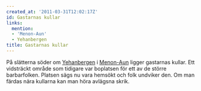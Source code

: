 ```yaml
---
created_at: '2011-03-31T12:02:17Z'
id: Gastarnas kullar
links:
  mention:
  - 'Menon-Aun'
  - Yehanbergen
title: Gastarnas kullar
---
```


På slätterna söder om [Yehanbergen] i [Menon-Aun] ligger gastarnas kullar. Ett vidsträckt område som
tidigare var boplatsen för ett av de större barbarfolken. Platsen sägs nu vara hemsökt och folk
undviker den. Om man färdas nära kullarna kan man höra avlägsna skrik.

  [Yehanbergen]: Yehanbergen
  [Menon-Aun]: Menon-Aun